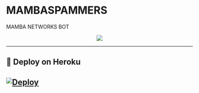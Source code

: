 # MAMBASPAMMERS
MAMBA NETWORKS BOT
<p align="center"><a href="https://t.me/MAMBA_NETWORKS">
    <img src="https://te.legra.ph/file/a8a793a8716bdcc923fd3.jpg"></a></p>

-------------------------------------------------

## 🚀 Deploy on Heroku 
[![Deploy](https://www.herokucdn.com/deploy/button.svg)](https://heroku.com/deploy?template=https://github.com/SUKHPAL443/MAMBASPAMMERS)
------------------------------------------------

